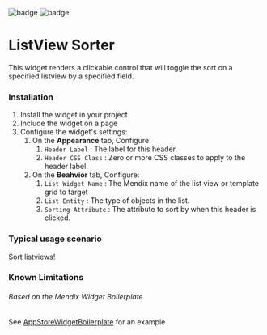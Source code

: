 ![badge](https://img.shields.io/badge/mendix-7.0.2-green.svg)
![badge](https://img.shields.io/badge/mendix-5.20.0-green.svg)


# ListView Sorter

This widget renders a clickable control that will toggle the sort on a specified listview by a specified field. 

### Installation

1. Install the widget in your project
2. Include the widget on a page
3. Configure the widget's settings:
    1. On the **Appearance** tab, Configure:
        1. `Header Label` : The label for this header.
        2. `Header CSS Class` : Zero or more CSS classes to apply to the header label.
    2. On the **Beahvior** tab, Configure:
        1. `List Widget Name` : The Mendix name of the list view or template grid to target
        2. `List Entity` : The type of objects in the list.
        3. `Sorting Attribute` : The attribute to sort by when this header is clicked.

### Typical usage scenario

Sort listviews!

### Known Limitations

###### Based on the Mendix Widget Boilerplate

See [AppStoreWidgetBoilerplate](https://github.com/mendix/AppStoreWidgetBoilerplate/) for an example
